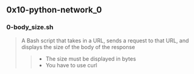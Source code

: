 ## 0x10-python-network_0
### 0-body_size.sh
> A Bash script that takes in a URL, sends a request to that URL, and displays the size of the body of the response
>> - The size must be displayed in bytes
>> - You have to use curl